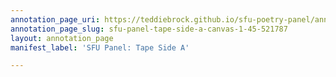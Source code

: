 ```yaml
---
annotation_page_uri: https://teddiebrock.github.io/sfu-poetry-panel/annotations/sfu-panel-tape-side-a-canvas-1-45-521787.json
annotation_page_slug: sfu-panel-tape-side-a-canvas-1-45-521787
layout: annotation_page
manifest_label: 'SFU Panel: Tape Side A'

---
```

